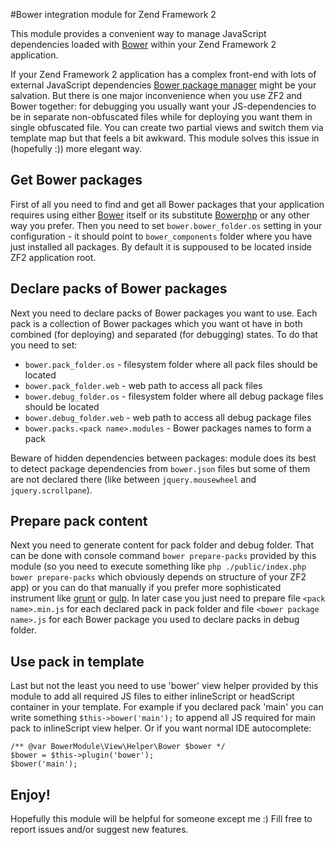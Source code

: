 #Bower integration module for Zend Framework 2

This module provides a convenient way to manage JavaScript dependencies loaded with [Bower](http:/bower.io)
within your Zend Framework 2 application.

If your Zend Framework 2 application has a complex front-end with lots of external JavaScript dependencies
[Bower package manager](http:/bower.io) might be your salvation. But there is one major inconvenience
when you use ZF2 and Bower together: for debugging you usually want your JS-dependencies to be in separate
non-obfuscated files while for deploying you want them in single obfuscated file. You can create two partial views
and switch them via template map but that feels a bit awkward. This module solves this issue in
(hopefully :)) more elegant way.

## Get Bower packages

First of all you need to find and get all Bower packages that your application requires using either
[Bower](http:/bower.io) itself or its substitute [Bowerphp](http://bowerphp.org/) or any other way you prefer.
Then you need to set `bower.bower_folder.os` setting in your configuration - it should point to `bower_components` folder
 where you have just installed all packages. By default it is suppoused to be located inside ZF2 application root.

## Declare packs of Bower packages

Next you need to declare packs of Bower packages you want to use. Each pack is a collection of Bower packages
which you want ot have in both combined (for deploying) and separated (for debugging) states. To do that you need to set:

* `bower.pack_folder.os` - filesystem folder where all pack files should be located
* `bower.pack_folder.web` - web path to access all pack files
* `bower.debug_folder.os` - filesystem folder where all debug package files should be located
* `bower.debug_folder.web` - web path to access all debug package files
* `bower.packs.<pack name>.modules` - Bower packages names to form a pack


Beware of hidden dependencies between packages: module does its best to detect package dependencies
from `bower.json` files but some of them are not declared there (like between `jquery.mousewheel` and `jquery.scrollpane`).

## Prepare pack content

Next you need to generate content for pack folder and debug folder. That can be done with console command
`bower prepare-packs` provided by this module (so you need to execute something like
`php ./public/index.php bower prepare-packs` which obviously depends on structure of your ZF2 app) or you can do that
manually if you prefer more sophisticated instrument like [grunt](http://gruntjs.com/) or [gulp](http://gulpjs.com/).
In later case you just need to prepare file `<pack name>.min.js` for each declared pack in pack folder and
file `<bower package name>.js` for each Bower package you used to declare packs in debug folder.

## Use pack in template

Last but not the least you need to use 'bower' view helper provided by this module to add all required JS files
to either inlineScript or headScript container in your template. For example if you declared pack 'main'
you can write something  `$this->bower('main');` to append all JS required for main pack to inlineScript view helper.
Or if you want normal IDE autocomplete:

    /** @var BowerModule\View\Helper\Bower $bower */
    $bower = $this->plugin('bower');
    $bower('main');

## Enjoy!

Hopefully this module will be helpful for someone except me :) Fill free to report issues and/or suggest new features.

